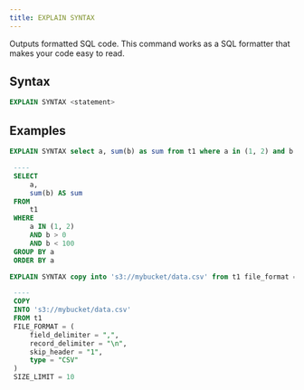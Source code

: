 ```yaml
---
title: EXPLAIN SYNTAX
---
```


Outputs formatted SQL code. This command works as a SQL formatter that makes your code easy to read.

## Syntax

```sql
EXPLAIN SYNTAX <statement>
```

## Examples

```sql
EXPLAIN SYNTAX select a, sum(b) as sum from t1 where a in (1, 2) and b > 0 and b < 100 group by a order by a;

 ----
 SELECT
     a,
     sum(b) AS sum
 FROM
     t1
 WHERE
     a IN (1, 2)
     AND b > 0
     AND b < 100
 GROUP BY a
 ORDER BY a
```

```sql
EXPLAIN SYNTAX copy into 's3://mybucket/data.csv' from t1 file_format = ( type = CSV field_delimiter = ',' record_delimiter = '\n' skip_header = 1) size_limit=10;

 ----
 COPY
 INTO 's3://mybucket/data.csv'
 FROM t1
 FILE_FORMAT = (
     field_delimiter = ",",
     record_delimiter = "\n",
     skip_header = "1",
     type = "CSV"
 )
 SIZE_LIMIT = 10
```